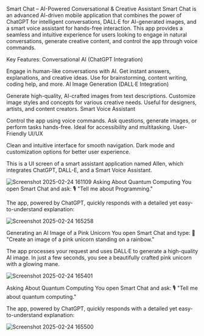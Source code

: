 Smart Chat – AI-Powered Conversational & Creative Assistant
Smart Chat is an advanced AI-driven mobile application that combines the power of ChatGPT for intelligent conversations, DALL·E for AI-generated images, and a smart voice assistant for hands-free interaction. This app provides a seamless and intuitive experience for users looking to engage in natural conversations, generate creative content, and control the app through voice commands.

Key Features:
Conversational AI (ChatGPT Integration)

Engage in human-like conversations with AI.
Get instant answers, explanations, and creative ideas.
Use for brainstorming, content writing, coding help, and more.
AI Image Generation (DALL·E Integration)

Generate high-quality, AI-crafted images from text descriptions.
Customize image styles and concepts for various creative needs.
Useful for designers, artists, and content creators.
Smart Voice Assistant

Control the app using voice commands.
Ask questions, generate images, or perform tasks hands-free.
Ideal for accessibility and multitasking.
User-Friendly UI/UX

Clean and intuitive interface for smooth navigation.
Dark mode and customization options for better user experience.


This is a UI screen of a smart assistant application named Allen, which integrates ChatGPT, DALL-E, and a Smart Voice Assistant.


![Screenshot 2025-02-24 161109](https://github.com/user-attachments/assets/8845d6fc-ae3b-4f24-8904-5987d5c4c3b0)
Asking About Quantum Computing
You open Smart Chat and ask:
🎙️ "Tell me about Programming."

The app, powered by ChatGPT, quickly responds with a detailed yet easy-to-understand explanation:


![Screenshot 2025-02-24 165258](https://github.com/user-attachments/assets/533ea1ed-ebae-4c37-ace1-59fef4e74053)

Generating an AI Image of a Pink Unicorn
You open Smart Chat and type:
📝 "Create an image of a pink unicorn standing on a rainbow."

The app processes your request and uses DALL·E to generate a high-quality AI image. In just a few seconds, you see a beautifully crafted pink unicorn with a glowing mane.


![Screenshot 2025-02-24 165401](https://github.com/user-attachments/assets/1c7d4fd5-dfdd-413e-9390-19b0ad5b3087)

Asking About Quantum Computing
You open Smart Chat and ask:
🎙️ "Tell me about quantum computing."

The app, powered by ChatGPT, quickly responds with a detailed yet easy-to-understand explanation:

![Screenshot 2025-02-24 165500](https://github.com/user-attachments/assets/f0035aa6-2639-4e12-809b-3f159e3b47fe)

